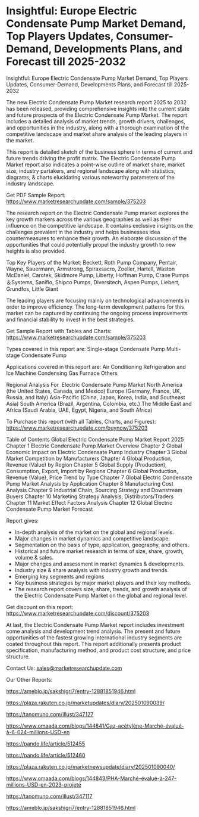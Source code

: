 # Insightful: Europe Electric Condensate Pump Market Demand, Top Players Updates, Consumer-Demand, Developments Plans, and Forecast till 2025-2032

 Insightful: Europe Electric Condensate Pump Market Demand, Top Players Updates, Consumer-Demand, Developments Plans, and Forecast till 2025-2032

The new Electric Condensate Pump Market research report 2025 to 2032 has been released, providing comprehensive insights into the current state and future prospects of the Electric Condensate Pump Market. The report includes a detailed analysis of market trends, growth drivers, challenges, and opportunities in the industry, along with a thorough examination of the competitive landscape and market share analysis of the leading players in the market.

This report is detailed sketch of the business sphere in terms of current and future trends driving the profit matrix. The Electric Condensate Pump Market report also indicates a point-wise outline of market share, market size, industry partakers, and regional landscape along with statistics, diagrams, & charts elucidating various noteworthy parameters of the industry landscape.

Get PDF Sample Report: https://www.marketresearchupdate.com/sample/375203

The research report on the Electric Condensate Pump market explores the key growth markers across the various geographies as well as their influence on the competitive landscape. It contains exclusive insights on the challenges prevalent in the industry and helps businesses idea countermeasures to enhance their growth. An elaborate discussion of the opportunities that could potentially propel the industry growth to new heights is also provided.

Top Key Players of the Market:
Beckett, Roth Pump Company, Pentair, Wayne, Sauermann, Armstrong, Spiraxsacro, Zoeller, Hartell, Waston McDaniel, Carotek, Skidmore Pump, Liberty, Hoffman Pump, Crane Pumps＆Systems, Saniflo, Shipco Pumps, Diversitech, Aspen Pumps, Liebert, Grundfos, Little Giant


The leading players are focusing mainly on technological advancements in order to improve efficiency. The long-term development patterns for this market can be captured by continuing the ongoing process improvements and financial stability to invest in the best strategies.

Get Sample Report with Tables and Charts: https://www.marketresearchupdate.com/sample/375203

Types covered in this report are:
Single-stage Condensate Pump
Multi-stage Condensate Pump


Applications covered in this report are:
Air Conditioning
Refrigeration and Ice Machine
Condensing Gas Furnace
Others


Regional Analysis For  Electric Condensate Pump Market
North America (the United States, Canada, and Mexico)
Europe (Germany, France, UK, Russia, and Italy)
Asia-Pacific (China, Japan, Korea, India, and Southeast Asia)
South America (Brazil, Argentina, Colombia, etc.)
The Middle East and Africa (Saudi Arabia, UAE, Egypt, Nigeria, and South Africa)

To Purchase this report (with all Tables, Charts, and Figures): https://www.marketresearchupdate.com/buynow/375203

Table of Contents
Global Electric Condensate Pump Market Report 2025
Chapter 1 Electric Condensate Pump Market Overview
Chapter 2 Global Economic Impact on Electric Condensate Pump Industry
Chapter 3 Global Market Competition by Manufacturers
Chapter 4 Global Production, Revenue (Value) by Region
Chapter 5 Global Supply (Production), Consumption, Export, Import by Regions
Chapter 6 Global Production, Revenue (Value), Price Trend by Type
Chapter 7 Global Electric Condensate Pump Market Analysis by Application
Chapter 8 Manufacturing Cost Analysis
Chapter 9 Industrial Chain, Sourcing Strategy and Downstream Buyers
Chapter 10 Marketing Strategy Analysis, Distributors/Traders
Chapter 11 Market Effect Factors Analysis
Chapter 12 Global Electric Condensate Pump Market Forecast

Report gives:

- In-depth analysis of the market on the global and regional levels.
- Major changes in market dynamics and competitive landscape.
- Segmentation on the basis of type, application, geography, and others.
- Historical and future market research in terms of size, share, growth, volume & sales.
- Major changes and assessment in market dynamics & developments.
- Industry size & share analysis with industry growth and trends.
- Emerging key segments and regions
- Key business strategies by major market players and their key methods.
- The research report covers size, share, trends, and growth analysis of the Electric Condensate Pump Market on the global and regional level.

Get discount on this report: https://www.marketresearchupdate.com/discount/375203

At last, the Electric Condensate Pump Market report includes investment come analysis and development trend analysis. The present and future opportunities of the fastest growing international industry segments are coated throughout this report. This report additionally presents product specification, manufacturing method, and product cost structure, and price structure.

Contact Us:
sales@marketresearchupdate.com

Our Other Reports:

https://ameblo.jp/sakshigri7/entry-12881851946.html

https://plaza.rakuten.co.jp/marketupdates/diary/202501090039/

https://tanomuno.com/illust/347127

https://www.omaada.com/blogs/144841/Gaz-acétylène-Marché-évalué-à-6-024-millions-USD-en

https://pando.life/article/512455

https://pando.life/article/512460

https://plaza.rakuten.co.jp/marketnewsupdate/diary/202501090040/

https://www.omaada.com/blogs/144843/PHA-Marché-évalué-à-247-millions-USD-en-2023-projeté

https://tanomuno.com/illust/347117

https://ameblo.jp/sakshigri7/entry-12881851946.html
